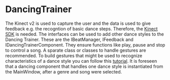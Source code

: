 # DancingTrainer

The Kinect v2 is used to capture the user and the data is used to give feedback e.g. the recogntion of basic dance steps.
Therefore, the [Kinect SDK](https://www.microsoft.com/en-us/download/details.aspx?id=44561) is needed.
The interfaces can be used to add other dance styles to the Dancing Trainer. These are the IBeatManager, IFeedback and IDancingTrainerComponent. They ensure functions like play, pause and stop to control a song. A sparate class or classes to handle gestures are recommended. To build gestures that might be used to recognize characteristics of a dance style you can follow this [tutorial](https://channel9.msdn.com/Blogs/k4wdev/Custom-Gestures-End-to-End-with-Kinect-and-Visual-Gesture-Builder). It is foreseen that a dancing component that handles one dance style is instantiated from the MainWindow, after a genre and song were selected.
